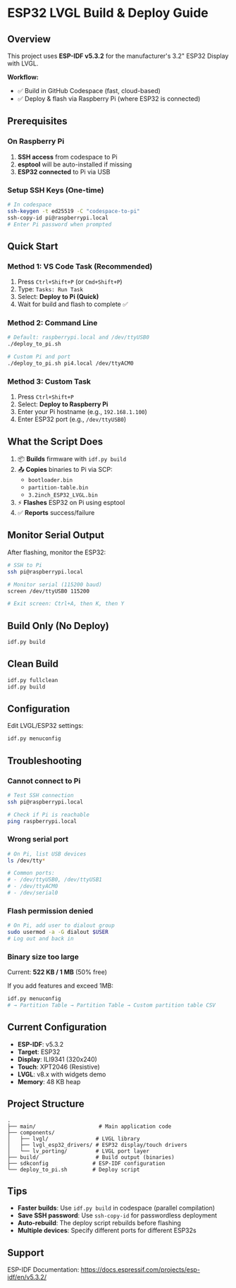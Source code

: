 # ESP32 LVGL Build & Deploy Guide

## Overview

This project uses **ESP-IDF v5.3.2** for the manufacturer's 3.2" ESP32 Display with LVGL. 

**Workflow:**
- ✅ Build in GitHub Codespace (fast, cloud-based)
- ✅ Deploy & flash via Raspberry Pi (where ESP32 is connected)

## Prerequisites

### On Raspberry Pi
1. **SSH access** from codespace to Pi
2. **esptool** will be auto-installed if missing
3. **ESP32 connected** to Pi via USB

### Setup SSH Keys (One-time)
```bash
# In codespace
ssh-keygen -t ed25519 -C "codespace-to-pi"
ssh-copy-id pi@raspberrypi.local
# Enter Pi password when prompted
```

## Quick Start

### Method 1: VS Code Task (Recommended)
1. Press `Ctrl+Shift+P` (or `Cmd+Shift+P`)
2. Type: `Tasks: Run Task`
3. Select: **Deploy to Pi (Quick)**
4. Wait for build and flash to complete ✅

### Method 2: Command Line
```bash
# Default: raspberrypi.local and /dev/ttyUSB0
./deploy_to_pi.sh

# Custom Pi and port
./deploy_to_pi.sh pi4.local /dev/ttyACM0
```

### Method 3: Custom Task
1. Press `Ctrl+Shift+P`
2. Select: **Deploy to Raspberry Pi**
3. Enter your Pi hostname (e.g., `192.168.1.100`)
4. Enter ESP32 port (e.g., `/dev/ttyUSB0`)

## What the Script Does

1. 📦 **Builds** firmware with `idf.py build`
2. 📤 **Copies** binaries to Pi via SCP:
   - `bootloader.bin`
   - `partition-table.bin`
   - `3.2inch_ESP32_LVGL.bin`
3. ⚡ **Flashes** ESP32 on Pi using esptool
4. ✅ **Reports** success/failure

## Monitor Serial Output

After flashing, monitor the ESP32:

```bash
# SSH to Pi
ssh pi@raspberrypi.local

# Monitor serial (115200 baud)
screen /dev/ttyUSB0 115200

# Exit screen: Ctrl+A, then K, then Y
```

## Build Only (No Deploy)

```bash
idf.py build
```

## Clean Build

```bash
idf.py fullclean
idf.py build
```

## Configuration

Edit LVGL/ESP32 settings:
```bash
idf.py menuconfig
```

## Troubleshooting

### Cannot connect to Pi
```bash
# Test SSH connection
ssh pi@raspberrypi.local

# Check if Pi is reachable
ping raspberrypi.local
```

### Wrong serial port
```bash
# On Pi, list USB devices
ls /dev/tty*

# Common ports:
# - /dev/ttyUSB0, /dev/ttyUSB1
# - /dev/ttyACM0
# - /dev/serial0
```

### Flash permission denied
```bash
# On Pi, add user to dialout group
sudo usermod -a -G dialout $USER
# Log out and back in
```

### Binary size too large
Current: **522 KB / 1 MB** (50% free)

If you add features and exceed 1MB:
```bash
idf.py menuconfig
# → Partition Table → Partition Table → Custom partition table CSV
```

## Current Configuration

- **ESP-IDF**: v5.3.2
- **Target**: ESP32
- **Display**: ILI9341 (320x240)
- **Touch**: XPT2046 (Resistive)
- **LVGL**: v8.x with widgets demo
- **Memory**: 48 KB heap

## Project Structure

```
.
├── main/                    # Main application code
├── components/
│   ├── lvgl/               # LVGL library
│   ├── lvgl_esp32_drivers/ # ESP32 display/touch drivers
│   └── lv_porting/         # LVGL port layer
├── build/                  # Build output (binaries)
├── sdkconfig              # ESP-IDF configuration
└── deploy_to_pi.sh        # Deploy script
```

## Tips

- **Faster builds**: Use `idf.py build` in codespace (parallel compilation)
- **Save SSH password**: Use `ssh-copy-id` for passwordless deployment
- **Auto-rebuild**: The deploy script rebuilds before flashing
- **Multiple devices**: Specify different ports for different ESP32s

## Support

ESP-IDF Documentation: https://docs.espressif.com/projects/esp-idf/en/v5.3.2/
